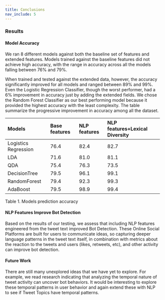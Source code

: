 ```yaml
---
title: Conclusions
nav_include: 5
---
```


### Results

#### Model Accuracy

We ran 8 different models against both the baseline set of features and extended features. Models trained against the baseline features did not achieve high accuracy, with the range in accuracy across all the models falling between 76% and 79%.

When trained and tested against the extended data, however, the accuracy significantly improved for all models and ranged between 89% and 99%.
Even the Logistic Regression Classifier, though the worst performer, had a 6% improvement in accuracy just by adding the extended fields.
We chose the Random Forest Classifier as our best performing model because it provided the highest accuracy with the least complexity.
The table summarize the progressive improvement in accuracy among all the dataset.

|Models|Base features|NLP features|NLP features+Lexical Diversity|
|:-----|:------------|:-----------|:-----------------------------|
|Logistics Regression|76.4|82.4|82.7|
|LDA|71.6|81.0|81.1|
|QDA|75.4|76.3|73.5|
|DecisionTree|79.5|96.1|99.1|
|RandomForest|79.4|92.3|99.3|
|AdaBoost|79.5|98.9|99.4|

Table 1. Models prediction accuracy

#### NLP Features Improve Bot Detection

Based on the results of our testing, we assess that including NLP features engineered from the tweet text improved Bot Detection. These Online Social Platforms are built for users to communicate ideas, so capturing deeper language patterns in the tweet text itself, in combination with metrics about the reaction to the tweets and users (likes, retweets, etc), and other activity can improve bot detection.

#### Future Work
 There are still many unexplored ideas that we have yet to explore. For example, we read research indicating that analyzing the temporal nature of tweet activity can uncover bot behaviors. It would be interesting to explore these temporal patterns in user behavior and again extend these with NLP to see if Tweet Topics have temporal patterns.
